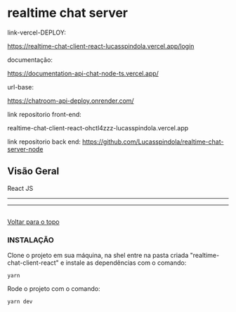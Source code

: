 # realtime chat server

link-vercel-DEPLOY:

https://realtime-chat-client-react-lucasspindola.vercel.app/login

documentação:

https://documentation-api-chat-node-ts.vercel.app/

url-base:

https://chatroom-api-deploy.onrender.com/

link repositorio front-end:

realtime-chat-client-react-ohctl4zzz-lucasspindola.vercel.app

link repositorio back end:
https://github.com/Lucasspindola/realtime-chat-server-node

## Visão Geral

React JS

---

---

##

[ Voltar para o topo ](#tabela-de-conteúdos)

### INSTALAÇÃO

Clone o projeto em sua máquina, na shel entre na pasta criada "realtime-chat-client-react" e instale as dependências com o comando:

```
yarn

```

Rode o projeto com o comando:

```
yarn dev

```


